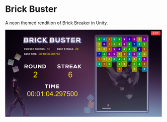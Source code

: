 # Brick Buster

A neon themed rendition of Brick Breaker in Unity.

![In game screenshot](https://github.com/Kayron013/brick_buster/blob/master/Screenshots/in-game.png)
